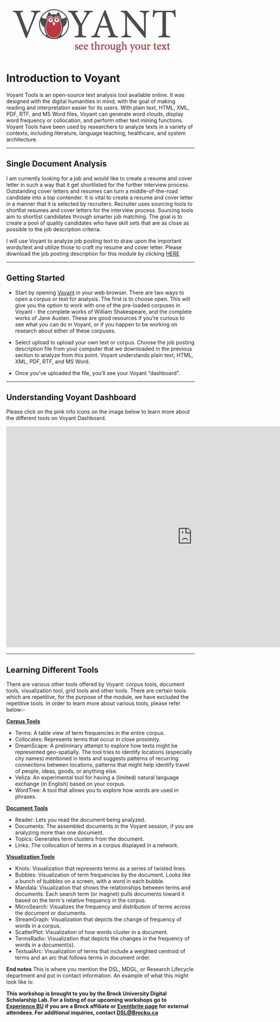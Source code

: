![Tool Logo](Voyant.jfif)


# Introduction to Voyant

Voyant Tools is an open-source text analysis tool available online. It was designed with the digital humanities in mind, with the goal of making reading and interpretation easier for its users. With plain text, HTML, XML, PDF, RTF, and MS Word files, Voyant can generate word clouds, display word frequency or collocation, and perform other text mining functions. Voyant Tools have been used by researchers to analyze texts in a variety of contexts, including literature, language teaching, healthcare, and system architecture.

----

## Single Document Analysis 

I am currently looking for a job and would like to create a resume and cover letter in such a way that it get shortlisted for the further interview process. Outstanding cover letters and resumes can turn a middle-of-the-road candidate into a top contender. It is vital to create a resume and cover letter in a manner that it is selected by recruiters. Recruiter uses sourcing tools to shortlist resumes and cover letters for the interview process. Sourcing tools aim to shortlist candidates through smarter job matching. The goal is to create a pool of quality candidates who have skill sets that are as close as possible to the job description criteria.

I will use Voyant to analyze job posting text to draw upon the important words/text and utilize those to craft my resume and cover letter. Please download the job posting description for this module by clicking [HERE](https://github.com/DagaGargi/Step-by-Step-guide-to-Voyant/raw/master/Job%20Posting.docx)

----

## Getting Started

* Start by opening [Voyant](https://voyant-tools.org/) in your web browser. There are two ways to open a corpus or text for analysis. The first is to choose open. This will give you the option to work with one of the pre-loaded corpuses in Voyant - the complete works of William Shakespeare, and the complete works of Jane Austen. These are good resources if you’re curious to see what you can do in Voyant, or if you happen to be working on research about either of these corpuses.

* Select upload to upload your own text or corpus. Choose the job posting description file from your computer that we downloaded in the previous section to analyze from this point. Voyant understands plain text, HTML, XML, PDF, RTF, and MS Word.

* Once you’ve uploaded the file, you’ll see your Voyant “dashboard”. 

----

## Understanding Voyant Dashboard

Please click on the pink info icons on the image below to learn more about the different tools on Voyant Dashboard.

<iframe src="https://h5pstudio.ecampusontario.ca/h5p/43970/embed" width="993" height="590" frameborder="0" allowfullscreen="allowfullscreen"></iframe><script src="https://h5pstudio.ecampusontario.ca/modules/contrib/h5p/vendor/h5p/h5p-core/js/h5p-resizer.js" charset="UTF-8"></script>

----

## Learning Different Tools 

There are various other tools offered by Voyant: corpus tools, document tools, visualization tool, grid tools and other tools. There are certain tools which are repetitive, for the purpose of the module, we have excluded the repetitive tools. In order to learn more about various tools, please refer below:- 

<ins>**Corpus Tools**</ins>

*	Terms: A table view of term frequencies in the entire corpus.
*	Collocates: Represents terms that occur in close proximity.
*	DreamScape: A preliminary attempt to explore how texts might be represented geo-spatially. The tool tries to identify locations (especially city names) mentioned in texts and suggests patterns of recurring connections between locations, patterns that might help identify travel of people, ideas, goods, or anything else.
*	Veliza: An experimental tool for having a (limited) natural language exchange (in English) based on your corpus.
*	WordTree: A tool that allows you to explore how words are used in phrases.


<ins>**Document Tools**</ins>

*	Reader: Lets you read the document being analyzed.
*	Documents: The assembled documents in the Voyant session, if you are analyzing more than one document.
*	Topics: Generates term clusters from the document.
*	Links: The collocation of terms in a corpus displayed in a network.


<ins>**Visualization Tools**</ins>

*	Knots: Visualization that represents terms as a series of twisted lines.
*	Bubbles: Visualization of term frequencies by the document. Looks like a bunch of bubbles on a screen, with a word in each bubble.
*	Mandala: Visualization that shows the relationships between terms and documents. Each search term (or magnet) pulls documents toward it based on the term's relative frequency in the corpus.
*	MicroSearch: Visualizes the frequency and distribution of terms across the document or documents.
*	StreamGraph: Visualization that depicts the change of frequency of words in a corpus.
*	ScatterPlot: Visualization of how words cluster in a document.
*	TermsRadio: Visualization that depicts the changes in the frequency of words in a document(s).
*	TextualArc: Visualization of terms that include a weighted centroid of terms and an arc that follows terms in document order.


  
**End notes**
This is where you mention the DSL, MDGL, or Research Lifecycle department and put in contact information.  An example of what this might look like is:

**This workshop is brought to you by the Brock University Digital Scholarship Lab.  For a listing of our upcoming workshops go to [Experience BU](https://experiencebu.brocku.ca/organization/dsl) if you are a Brock affiliate or [Eventbrite page](https://www.eventbrite.ca/o/brock-university-digital-scholarship-lab-21661627350) for external attendees.  For additional inquiries, contact [DSL@Brocku.ca](mailto:DSL@Brocku.ca)**


